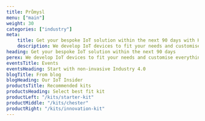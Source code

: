 ```yaml
---
title: Průmysl
menu: ["main"]
weight: 30
categories: ["industry"]
meta:
    title: Get your bespoke IoT solution within the next 90 days with HARDWARIO
    description: We develop IoT devices to fit your needs and customise everything from the technical solution to the branded product casing. Get ready to connect your world.
heading: Get your bespoke IoT solution within the next 90 days
perex: We develop IoT devices to fit your needs and customise everything from the technical solution to the branded product casing. Get ready to connect your world.
eventsTitle: Events
eventsHeading: Start with non-invasive Industry 4.0
blogTitle: From blog
blogHeading: Our IoT Insider
productsTitle: Recommended kits
productsHeading: Select best fit kit
productLeft: "/kits/starter-kit"
productMiddle: "/kits/chester"
productRight: "/kits/innovation-kit"
---
```

